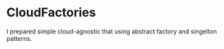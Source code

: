 # CloudFactories

I prepared simple cloud-agnostic that using abstract factory and singelton patterns. 
